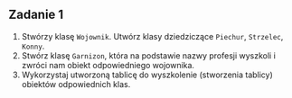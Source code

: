 ## Zadanie 1

1. Stwórzy klasę `Wojownik`. Utwórz klasy dziedziczące `Piechur`, `Strzelec`, `Konny`.
2. Stwórz klasę `Garnizon`, która na podstawie nazwy profesji wyszkoli i zwróci nam obiekt odpowiedniego wojownika.
3. Wykorzystaj utworzoną tablicę do wyszkolenie (stworzenia tablicy) obiektów odpowiednich klas.

